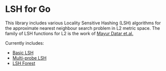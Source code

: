 # LSH for Go

This library includes various Locality Sensitive Hashing (LSH) algorithms
for the approximate nearest neighbour search problem in L2 metric space.
The family of LSH functions for L2 is the work of 
[Mayur Datar et.al.](http://www.cs.princeton.edu/courses/archive/spr05/cos598E/bib/p253-datar.pdf)

Currently includes:

* [Basic LSH](http://www.vldb.org/conf/1999/P49.pdf)
* [Multi-probe LSH](http://www.cs.princeton.edu/cass/papers/mplsh_vldb07.pdf)
* [LSH Forest](http://infolab.stanford.edu/~bawa/Pub/similarity.pdf)

